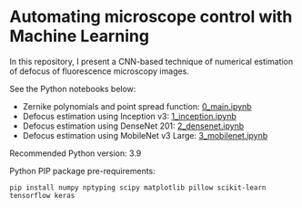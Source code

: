 # Automating microscope control with Machine Learning

In this repository, I present a CNN-based technique of numerical estimation of defocus of fluorescence microscopy images.

See the Python notebooks below:

- Zernike polynomials and point spread function: [0_main.ipynb](./0_main.ipynb)
- Defocus estimation using Inception v3: [1_inception.ipynb](./1_inception.ipynb)
- Defocus estimation using DenseNet 201: [2_densenet.ipynb](./2_densenet.ipynb)
- Defocus estimation using MobileNet v3 Large: [3_mobilenet.ipynb](./3_mobilenet.ipynb)

Recommended Python version: 3.9
 
Python PIP package pre-requirements: 

```
pip install numpy nptyping scipy matplotlib pillow scikit-learn tensorflow keras
```
